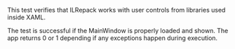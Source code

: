 This test verifies that ILRepack works with user controls from libraries used inside XAML.

The test is successful if the MainWindow is properly loaded and shown.
The app returns 0 or 1 depending if any exceptions happen during execution.
